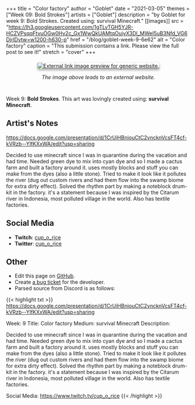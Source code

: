 +++
title =       "Color factory"
author =      "Goblet"
date =        "2021-03-05"
themes =      ["Week 09: Bold Strokes"]
artists =     ["Goblet"]
description = "by Goblet for week 9: Bold Strokes. Created using: survival Minecraft."
[[images]]
      src = "https://lh3.googleusercontent.com/1gTLvTGH5YJR-HCZVPsqqFtvuOGw0Hy2c_Gx1WwQkUAMtqOuiyX3Dl_MWeI5uB3Nfd_VG6DjrlDvtw=w1200-h630-p"
      href = "/blog/goblet-week-9-6e62"
      alt = "Color factory"
      caption = "This submission contains a link. Please view the full post to see it!"
      stretch = "cover"
+++

<div style="text-align: center; margin: 3em; margin-top: 1.5em;" ><a href="https://docs.google.com/presentation/d/1CrUiHBniouCtC2vncknVcsFT4cf-kVRzb--YlfKXxWA/edit?usp=sharing" target="_blank"><img src="https://lh3.googleusercontent.com/1gTLvTGH5YJR-HCZVPsqqFtvuOGw0Hy2c_Gx1WwQkUAMtqOuiyX3Dl_MWeI5uB3Nfd_VG6DjrlDvtw=w1200-h630-p" alt="External link image preview for generic website." style="box-shadow: 0 3px 6px rgb(0 0 0 / 16%), 0 3px 6px rgb(0 0 0 / 23%);"/></a><p><i>The image above leads to an external website.</i></p></div>

Week 9: **Bold Strokes**. This art was lovingly created using: **survival Minecraft**.

## Artist's Notes

https://docs.google.com/presentation/d/1CrUiHBniouCtC2vncknVcsFT4cf-kVRzb--YlfKXxWA/edit?usp=sharing



Decided to use minecraft since I was in quarantine during the vacation and had time. Needed green dye to mix into cyan dye and so I made a cactus farm and built a factory around it. uses mostly blocks and stuff you can make from the dyes (also a little stone). Tried to make it look like it pollutes the river (dug out custom rivers and had them flow into the swamp biome for extra dirty effect). Solved the rhythm part by making a noteblock drum-kit in the factory. 
it's a statement because I was inspired by the Citarum river in Indonesia, most polluted village in the world. Also has textile factories.

## Social Media

- **Twitch**: <a href='https://twitch.tv/cup_o_rice' target='_blank'>cup_o_rice</a>
- **Twitter**: <a href='https://twitter.com/cup_o_rice' target='_blank'>cup_o_rice</a>

## Other

- Edit this page on [GitHub](https://github.com/teaminkling/web-refresh/edit/main/content/blog/goblet-week-9-6e62.md).
- Create [a bug ticket](https://github.com/teaminkling/web-refresh/issues/new?assignees=&labels=bug&template=problem-report.md&title=) for the developer.
- Parsed source from Discord is as follows:

{{< highlight txt >}}
https://docs.google.com/presentation/d/1CrUiHBniouCtC2vncknVcsFT4cf-kVRzb--YlfKXxWA/edit?usp=sharing

Week: 9
Title: Color factory 
Medium: survival Minecraft
Description: 

Decided to use minecraft since I was in quarantine during the vacation and had time. Needed green dye to mix into cyan dye and so I made a cactus farm and built a factory around it. uses mostly blocks and stuff you can make from the dyes (also a little stone). Tried to make it look like it pollutes the river (dug out custom rivers and had them flow into the swamp biome for extra dirty effect). Solved the rhythm part by making a noteblock drum-kit in the factory. 
it's a statement because I was inspired by the Citarum river in Indonesia, most polluted village in the world. Also has textile factories. 

Social Media: 
https://www.twitch.tv/cup_o_rice
{{< /highlight >}}
